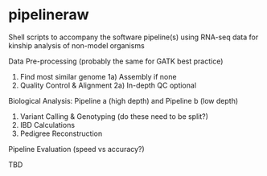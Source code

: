 # pipelineraw

Shell scripts to accompany the software pipeline(s) using RNA-seq data for kinship analysis of non-model organisms

Data Pre-processing (probably the same for GATK best practice)

1) Find most similar genome
1a) Assembly if none
2) Quality Control & Alignment
2a) In-depth QC optional

Biological Analysis: Pipeline a (high depth) and Pipeline b (low depth)

1) Variant Calling & Genotyping (do these need to be split?)
2) IBD Calculations
3) Pedigree Reconstruction

Pipeline Evaluation (speed vs accuracy?)

TBD
